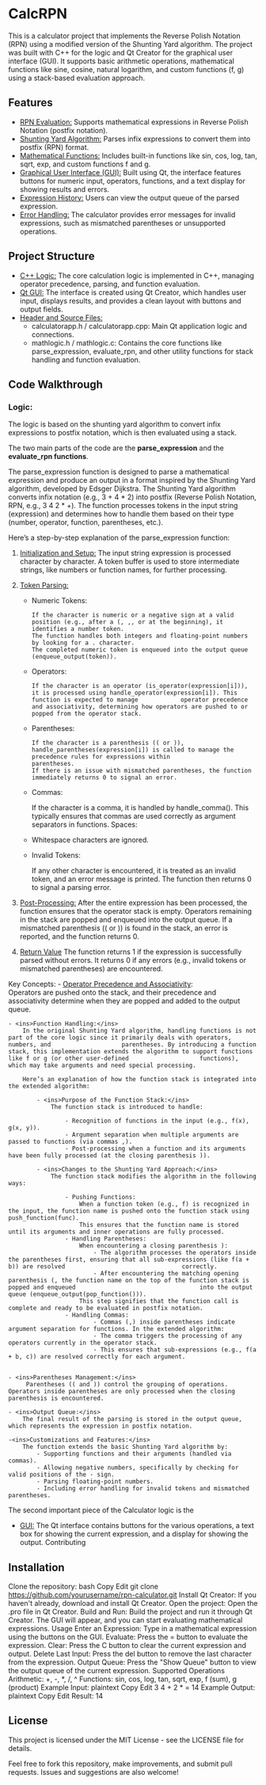# CalcRPN

This is a calculator project that implements the Reverse Polish Notation (RPN) using a modified version of the Shunting Yard algorithm. The project was built with C++ for the logic and Qt Creator for the graphical user interface (GUI). It supports basic arithmetic operations, mathematical functions like sine, cosine, natural logarithm, and custom functions (f, g) using a stack-based evaluation approach.

## Features
- <ins>RPN Evaluation:</ins> Supports mathematical expressions in Reverse Polish Notation (postfix notation).
- <ins>Shunting Yard Algorithm:</ins> Parses infix expressions to convert them into postfix (RPN) format.
- <ins>Mathematical Functions:</ins> Includes built-in functions like sin, cos, log, tan, sqrt, exp, and custom functions f and g.
- <ins>Graphical User Interface (GUI):</ins> Built using Qt, the interface features buttons for numeric input, operators, functions, and a text display for showing results and errors.
- <ins>Expression History:</ins> Users can view the output queue of the parsed expression.
- <ins>Error Handling:</ins> The calculator provides error messages for invalid expressions, such as mismatched parentheses or unsupported operations.

## Project Structure
- <ins>C++ Logic:</ins> The core calculation logic is implemented in C++, managing operator precedence, parsing, and function evaluation.
- <ins>Qt GUI:</ins> The interface is created using Qt Creator, which handles user input, displays results, and provides a clean layout with buttons and output fields.
- <ins>Header and Source Files:</ins>
    - calculatorapp.h / calculatorapp.cpp: Main Qt application logic and connections.
    - mathlogic.h / mathlogic.c: Contains the core functions like parse_expression, evaluate_rpn, and other utility functions for stack handling and function evaluation.
## Code Walkthrough
### Logic: 
The logic is based on the shunting yard algorithm to convert infix expressions to postfix notation, which is then evaluated using a stack.

The two main parts of the code are the **parse_expression** and the **evaluate_rpn functions**.

The parse_expression function is designed to parse a mathematical expression and produce an output in a format inspired by the Shunting Yard algorithm, developed by Edsger Dijkstra. The Shunting Yard algorithm converts infix notation (e.g., 3 + 4 * 2) into postfix (Reverse Polish Notation, RPN, e.g., 3 4 2 * +). The function processes tokens in the input string (expression) and determines how to handle them based on their type (number, operator, function, parentheses, etc.).

Here’s a step-by-step explanation of the parse_expression function:

1. <ins>Initialization and Setup:</ins>
   The input string expression is processed character by character.
   A token buffer is used to store intermediate strings, like numbers or function names, for further processing.
   
2. <ins>Token Parsing:</ins>

    - Numeric Tokens:

          If the character is numeric or a negative sign at a valid position (e.g., after a (, ,, or at the beginning), it identifies a number token.
          The function handles both integers and floating-point numbers by looking for a . character.
          The completed numeric token is enqueued into the output queue (enqueue_output(token)).
    - Operators:

          If the character is an operator (is_operator(expression[i])), it is processed using handle_operator(expression[i]). This function is expected to manage            operator precedence and associativity, determining how operators are pushed to or popped from the operator stack.
      
    - Parentheses:

          If the character is a parenthesis (( or )), handle_parentheses(expression[i]) is called to manage the precedence rules for expressions within                      parentheses.
          If there is an issue with mismatched parentheses, the function immediately returns 0 to signal an error.
      
    - Commas:

        If the character is a comma, it is handled by handle_comma(). This typically ensures that commas are used correctly as argument separators in functions.
        Spaces:

    - Whitespace characters are ignored.
    - Invalid Tokens:

        If any other character is encountered, it is treated as an invalid token, and an error message is printed. The function then returns 0 to signal a parsing         error.
      
3. <ins>Post-Processing:</ins>
    After the entire expression has been processed, the function ensures that the operator stack is empty.
    Operators remaining in the stack are popped and enqueued into the output queue. If a mismatched parenthesis (( or )) is found in the stack, an error is            reported, and the function returns 0.
   
4. <ins>Return Value</ins>
    The function returns 1 if the expression is successfully parsed without errors.
    It returns 0 if any errors (e.g., invalid tokens or mismatched parentheses) are encountered.
   
Key Concepts:
    - <ins>Operator Precedence and Associativity</ins>:    
        Operators are pushed onto the stack, and their precedence and associativity determine when they are popped and added to the output queue.

    - <ins>Function Handling:</ins>
        In the original Shunting Yard algorithm, handling functions is not part of the core logic since it primarily deals with operators, numbers, and                    parentheses. By introducing a function stack, this implementation extends the algorithm to support functions like f or g (or other user-defined                    functions), which may take arguments and need special processing.

        Here’s an explanation of how the function stack is integrated into the extended algorithm:

            - <ins>Purpose of the Function Stack:</ins>
                The function stack is introduced to handle:

                    - Recognition of functions in the input (e.g., f(x), g(x, y)).
                    - Argument separation when multiple arguments are passed to functions (via commas ,).
                    - Post-processing when a function and its arguments have been fully processed (at the closing parenthesis )).
                    
            - <ins>Changes to the Shunting Yard Approach:</ins>
                The function stack modifies the algorithm in the following ways:

                    - Pushing Functions:
                        When a function token (e.g., f) is recognized in the input, the function name is pushed onto the function stack using push_function(func).
                        This ensures that the function name is stored until its arguments and inner operations are fully processed.
                    - Handling Parentheses:
                        When encountering a closing parenthesis ):
                            - The algorithm processes the operators inside the parentheses first, ensuring that all sub-expressions (like f(a + b)) are resolved                                 correctly.
                            - After encountering the matching opening parenthesis (, the function name on the top of the function stack is popped and enqueued                                   into the output queue (enqueue_output(pop_function())).
                        This step signifies that the function call is complete and ready to be evaluated in postfix notation.
                    - Handling Commas:
                            - Commas (,) inside parentheses indicate argument separation for functions. In the extended algorithm:
                            - The comma triggers the processing of any operators currently in the operator stack.
                            - This ensures that sub-expressions (e.g., f(a + b, c)) are resolved correctly for each argument.

        
    - <ins>Parentheses Management:</ins>
         Parentheses (( and )) control the grouping of operations. Operators inside parentheses are only processed when the closing parenthesis is encountered.
         
    - <ins>Output Queue:</ins>
        The final result of the parsing is stored in the output queue, which represents the expression in postfix notation.
        
    -<ins>Customizations and Features:</ins>
        The function extends the basic Shunting Yard algorithm by:
            - Supporting functions and their arguments (handled via commas).
            - Allowing negative numbers, specifically by checking for valid positions of the - sign.
            - Parsing floating-point numbers.
            - Including error handling for invalid tokens and mismatched parentheses.
            
The second important piece of the Calculator logic is the 

            
- <ins>GUI:</ins> The Qt interface contains buttons for the various operations, a text box for showing the current expression, and a display for showing the output.
Contributing

## Installation
Clone the repository:
bash
Copy
Edit
git clone https://github.com/yourusername/rpn-calculator.git
Install Qt Creator: If you haven't already, download and install Qt Creator.
Open the project: Open the .pro file in Qt Creator.
Build and Run: Build the project and run it through Qt Creator. The GUI will appear, and you can start evaluating mathematical expressions.
Usage
Enter an Expression: Type in a mathematical expression using the buttons on the GUI.
Evaluate: Press the = button to evaluate the expression.
Clear: Press the C button to clear the current expression and output.
Delete Last Input: Press the del button to remove the last character from the expression.
Output Queue: Press the "Show Queue" button to view the output queue of the current expression.
Supported Operations
Arithmetic: +, -, *, /, ^
Functions: sin, cos, log, tan, sqrt, exp, f (sum), g (product)
Example Input:
plaintext
Copy
Edit
3 4 + 2 * = 14
Example Output:
plaintext
Copy
Edit
Result: 14


## License
This project is licensed under the MIT License - see the LICENSE file for details.

Feel free to fork this repository, make improvements, and submit pull requests. Issues and suggestions are also welcome!
